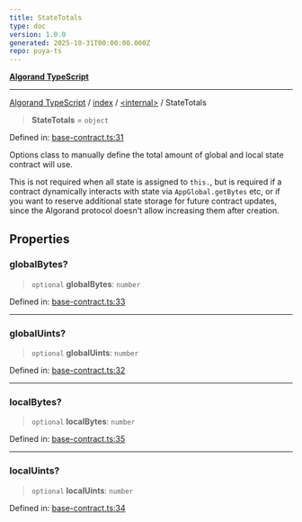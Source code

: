 ```yaml
---
title: StateTotals
type: doc
version: 1.0.0
generated: 2025-10-31T00:00:00.000Z
repo: puya-ts
---
```


[**Algorand TypeScript**](/reference/algorand-typescript/api/readme/)

---

[Algorand TypeScript](docs/_md/modules) / [index](docs/_md/index/README) / [\<internal\>](/reference/algorand-typescript/api/index/-internal-/readme/) / StateTotals

> **StateTotals** = `object`

Defined in: [base-contract.ts:31](https://github.com/algorandfoundation/puya-ts/blob/main/packages/algo-ts/src/base-contract.ts#L31)

Options class to manually define the total amount of global and local state contract will use.

This is not required when all state is assigned to `this.`, but is required if a
contract dynamically interacts with state via `AppGlobal.getBytes` etc, or if you want
to reserve additional state storage for future contract updates, since the Algorand protocol
doesn't allow increasing them after creation.

## Properties

### globalBytes?

> `optional` **globalBytes**: `number`

Defined in: [base-contract.ts:33](https://github.com/algorandfoundation/puya-ts/blob/main/packages/algo-ts/src/base-contract.ts#L33)

---

### globalUints?

> `optional` **globalUints**: `number`

Defined in: [base-contract.ts:32](https://github.com/algorandfoundation/puya-ts/blob/main/packages/algo-ts/src/base-contract.ts#L32)

---

### localBytes?

> `optional` **localBytes**: `number`

Defined in: [base-contract.ts:35](https://github.com/algorandfoundation/puya-ts/blob/main/packages/algo-ts/src/base-contract.ts#L35)

---

### localUints?

> `optional` **localUints**: `number`

Defined in: [base-contract.ts:34](https://github.com/algorandfoundation/puya-ts/blob/main/packages/algo-ts/src/base-contract.ts#L34)
